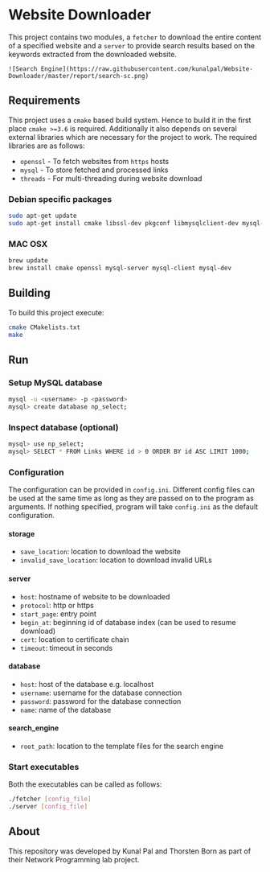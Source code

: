 # Website Downloader

This project contains two modules, a `fetcher` to download the entire content of a specified website and a `server` to provide search results based on the keywords extracted from the downloaded website.

```
![Search Engine](https://raw.githubusercontent.com/kunalpal/Website-Downloader/master/report/search-sc.png)
```

## Requirements

This project uses a `cmake` based build system. Hence to build it in the first place `cmake >=3.6`  is required. Additionally it also depends on several external libraries which are necessary for the project to work. The required libraries are as follows:

* `openssl` - To fetch websites from `https` hosts
* `mysql` - To store fetched and processed links
* `threads` - For multi-threading during website download

### Debian specific packages
```bash
sudo apt-get update
sudo apt-get install cmake libssl-dev pkgconf libmysqlclient-dev mysql-client mysql-server
```

### MAC OSX
```bash
brew update
brew install cmake openssl mysql-server mysql-client mysql-dev
```

## Building
To build this project execute:
```bash
cmake CMakelists.txt
make
```

## Run
### Setup MySQL database
```bash
mysql -u <username> -p <password>
mysql> create database np_select;
```

### Inspect database (optional)
```bash
mysql> use np_select;
mysql> SELECT * FROM Links WHERE id > 0 ORDER BY id ASC LIMIT 1000;
```

### Configuration
The configuration can be provided in `config.ini`. Different config files can be used at the same time as long as they are passed on to the program as arguments. If nothing specified, program will take `config.ini` as the default configuration.

#### storage
* `save_location`: location to download the website
* `invalid_save_location`: location to download invalid URLs

#### server
* `host`: hostname of website to be downloaded
* `protocol`: http or https
* `start_page`: entry point
* `begin_at`: beginning id of database index (can be used to resume download)
* `cert`: location to certificate chain
* `timeout`: timeout in seconds

#### database
* `host`: host of the database e.g. localhost
* `username`: username for the database connection
* `password`: password  for the database connection
* `name`: name of the database

#### search_engine
* `root_path`: location to the template files for the search engine

### Start executables
Both the executables can be called as follows:
```bash
./fetcher [config_file]
./server [config_file]
```

## About
This repository was developed by Kunal Pal and Thorsten Born as part of their Network Programming lab project.

